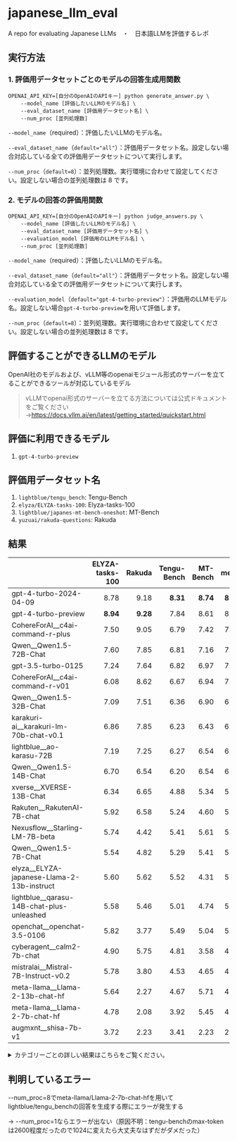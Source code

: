 # japanese_llm_eval
A repo for evaluating Japanese LLMs　・　日本語LLMを評価するレポ

## 実行方法
### 1. 評価用データセットごとのモデルの回答生成用関数
```
OPENAI_API_KEY=[自分のOpenAIのAPIキー] python generate_answer.py \ 
    --model_name [評価したいLLMのモデル名] \
    --eval_dataset_name [評価用データセット名] \
    --num_proc [並列処理数]
```
`--model_name`（required）：評価したいLLMのモデル名。

`--eval_dataset_name`（`default="all"`）：評価用データセット名。設定しない場合対応している全ての評価用データセットについて実行します。

`--num_proc`（`default=8`）：並列処理数。実行環境に合わせて設定してください。設定しない場合の並列処理数は 8 です。

### 2. モデルの回答の評価用関数
```
OPENAI_API_KEY=[自分のOpenAIのAPIキー] python judge_answers.py \ 
    --model_name [評価したいLLMのモデル名] \
    --eval_dataset_name [評価用データセット名] \
    --evaluation_model [評価用のLLMモデル名] \
    --num_proc [並列処理数]
```
`--model_name`（required）：評価したいLLMのモデル名。

`--eval_dataset_name`（`default="all"`）：評価用データセット名。設定しない場合対応している全ての評価用データセットについて実行します。

`--evaluation_model`（`default="gpt-4-turbo-preview"`）：評価用のLLMモデル名。設定しない場合`gpt-4-turbo-preview`を用いて評価します。

`--num_proc`（`default=8`）：並列処理数。実行環境に合わせて設定してください。設定しない場合の並列処理数は 8 です。

## 評価することができるLLMのモデル
OpenAI社のモデルおよび、vLLM等のopenaiモジュール形式のサーバーを立てることができるツールが対応しているモデル
> vLLMでopenai形式のサーバーを立てる方法については公式ドキュメントをご覧ください→https://docs.vllm.ai/en/latest/getting_started/quickstart.html

## 評価に利用できるモデル
1. `gpt-4-turbo-preview`

## 評価用データセット名
1. `lightblue/tengu_bench`: Tengu-Bench
2. `elyza/ELYZA-tasks-100`: Elyza-tasks-100
3. `lightblue/japanes-mt-bench-oneshot`: MT-Bench
4. `yuzuai/rakuda-questions`: Rakuda

## 結果
|                                            |   ELYZA-tasks-100 |   Rakuda |   Tengu-Bench |   MT-Bench |   mean |
|:-------------------------------------------|------------------:|---------:|--------------:|-----------:|-------:|
| gpt-4-turbo-2024-04-09                     |              8.78 |     9.18 |          **8.31** |       **8.74** |   **8.75** |
| gpt-4-turbo-preview                        |              **8.94** |     **9.28** |          7.84 |       8.61 |   8.67 |
| CohereForAI__c4ai-command-r-plus           |              7.50 |     9.05 |          6.79 |       7.42 |   7.69 |
| Qwen__Qwen1.5-72B-Chat                     |              7.60 |     7.85 |          6.81 |       7.16 |   7.36 |
| gpt-3.5-turbo-0125                         |              7.24 |     7.64 |          6.82 |       6.97 |   7.17 |
| CohereForAI__c4ai-command-r-v01            |              6.08 |     8.62 |          6.67 |       6.94 |   7.08 |
| Qwen__Qwen1.5-32B-Chat                     |              7.09 |     7.51 |          6.36 |       6.90 |   6.97 |
| karakuri-ai__karakuri-lm-70b-chat-v0.1     |              6.86 |     7.85 |          6.23 |       6.43 |   6.84 |
| lightblue__ao-karasu-72B                   |              7.19 |     7.25 |          6.27 |       6.54 |   6.81 |
| Qwen__Qwen1.5-14B-Chat                     |              6.70 |     6.54 |          6.20 |       6.54 |   6.50 |
| xverse__XVERSE-13B-Chat                    |              6.34 |     6.65 |          4.88 |       5.34 |   5.80 |
| Rakuten__RakutenAI-7B-chat                 |              5.92 |     6.58 |          5.24 |       4.60 |   5.58 |
| Nexusflow__Starling-LM-7B-beta             |              5.74 |     4.42 |          5.41 |       5.61 |   5.30 |
| Qwen__Qwen1.5-7B-Chat                      |              5.54 |     4.82 |          5.29 |       5.41 |   5.27 |
| elyza__ELYZA-japanese-Llama-2-13b-instruct |              5.60 |     5.62 |          5.52 |       4.31 |   5.26 |
| lightblue__qarasu-14B-chat-plus-unleashed  |              5.58 |     5.46 |          5.01 |       4.74 |   5.20 |
| openchat__openchat-3.5-0106                |              5.82 |     3.77 |          5.49 |       5.04 |   5.03 |
| cyberagent__calm2-7b-chat                  |              4.90 |     5.75 |          4.81 |       3.58 |   4.76 |
| mistralai__Mistral-7B-Instruct-v0.2        |              5.78 |     3.80 |          4.53 |       4.65 |   4.69 |
| meta-llama__Llama-2-13b-chat-hf            |              5.64 |     2.27 |          4.67 |       5.71 |   4.58 |
| meta-llama__Llama-2-7b-chat-hf             |              4.78 |     2.08 |          3.92 |       5.45 |   4.06 |
| augmxnt__shisa-7b-v1                       |              3.72 |     2.23 |          3.41 |       2.23 |   2.89 |

<details><summary>カテゴリーごとの詳しい結果はこちらをご覧ください。</summary>

| model_name                                 |   ('MT-Bench', 'coding') |   ('MT-Bench', 'extraction') |   ('MT-Bench', 'humanities') |   ('MT-Bench', 'math') |   ('MT-Bench', 'reasoning') |   ('MT-Bench', 'roleplay') |   ('MT-Bench', 'stem') |   ('MT-Bench', 'writing') |   ('Tengu-Bench', 'Function calling') |   ('Tengu-Bench', 'アイデア生成') |   ('Tengu-Bench', 'コスト見積') |   ('Tengu-Bench', 'ダジャレ') |   ('Tengu-Bench', 'ビジネス') |   ('Tengu-Bench', 'フォーマット') |   ('Tengu-Bench', 'プロジェクト作成') |   ('Tengu-Bench', '会話要約') |   ('Tengu-Bench', '倫理的制御') |   ('Tengu-Bench', '建設') |   ('Tengu-Bench', '抽出') |   ('Tengu-Bench', '政治') |   ('Tengu-Bench', '敬語') |   ('Tengu-Bench', '数学') |   ('Tengu-Bench', '日本') |   ('Tengu-Bench', '架空の質問') |   ('Tengu-Bench', '法律判断') |   ('Tengu-Bench', '翻訳') |   ('Tengu-Bench', '表の読み取り') |   ('Tengu-Bench', '論理パズル') |   ('Tengu-Bench', '長い文書のClosed QA（千トークン以上）') |   ('Tengu-Bench', '長い文書要約（千トークン以上）') |   ('Tengu-Bench', '雑談') |
|:-------------------------------------------|-------------------------:|-----------------------------:|-----------------------------:|-----------------------:|----------------------------:|---------------------------:|-----------------------:|--------------------------:|--------------------------------------:|----------------------------------:|--------------------------------:|------------------------------:|------------------------------:|----------------------------------:|--------------------------------------:|------------------------------:|--------------------------------:|--------------------------:|--------------------------:|--------------------------:|--------------------------:|--------------------------:|--------------------------:|--------------------------------:|------------------------------:|--------------------------:|----------------------------------:|--------------------------------:|-----------------------------------------------------------:|----------------------------------------------------:|--------------------------:|
| CohereForAI__c4ai-command-r-plus           |                     6.10 |                         8.60 |                         8.60 |                   5.60 |                        5.70 |                       8.20 |                   7.80 |                      8.80 |                                  8.20 |                             10.00 |                            9.00 |                          3.60 |                          2.60 |                              9.00 |                                 10.00 |                         10.00 |                            2.80 |                      7.00 |                      9.40 |                      5.60 |                      9.20 |                      1.20 |                      4.30 |                            3.60 |                          7.60 |                      8.40 |                              5.40 |                            2.33 |                                                       8.20 |                                               10.00 |                      9.40 |
| CohereForAI__c4ai-command-r-v01            |                     6.90 |                         6.60 |                         8.40 |                   4.70 |                        5.20 |                       7.67 |                   7.70 |                      8.40 |                                  9.20 |                             10.00 |                            9.80 |                          4.60 |                          4.80 |                              9.00 |                                 10.00 |                         10.00 |                            3.40 |                      5.40 |                      8.80 |                      4.60 |                      9.20 |                      1.00 |                      4.50 |                            3.60 |                          6.60 |                      8.40 |                              1.80 |                            2.60 |                                                       8.60 |                                               10.00 |                      9.80 |
| Nexusflow__Starling-LM-7B-beta             |                     5.30 |                         6.30 |                         6.10 |                   5.50 |                        5.10 |                       5.50 |                   4.10 |                      7.00 |                                  6.60 |                              9.00 |                            5.40 |                          4.20 |                          3.00 |                              8.00 |                                  9.20 |                          9.20 |                            4.00 |                      4.80 |                      9.20 |                      1.20 |                      6.80 |                      1.40 |                      2.10 |                            6.00 |                          2.40 |                      7.60 |                              1.80 |                            1.80 |                                                       6.80 |                                               10.00 |                      7.20 |
| Qwen__Qwen1.5-14B-Chat                     |                     5.40 |                         7.40 |                         7.00 |                   5.40 |                        5.30 |                       7.20 |                   7.00 |                      7.60 |                                  6.40 |                             10.00 |                            8.80 |                          4.40 |                          4.60 |                              7.80 |                                  9.40 |                         10.00 |                            4.60 |                      5.20 |                      9.00 |                      2.80 |                      8.60 |                      1.40 |                      3.40 |                            5.20 |                          5.00 |                      4.80 |                              3.40 |                            3.40 |                                                       9.60 |                                               10.00 |                      7.60 |
| Qwen__Qwen1.5-32B-Chat                     |                     5.70 |                         7.40 |                         7.60 |                   6.20 |                        6.00 |                       7.20 |                   7.20 |                      7.90 |                                  8.20 |                             10.00 |                            8.80 |                          5.20 |                          2.60 |                              6.00 |                                 10.00 |                         10.00 |                            3.40 |                      4.40 |                      9.80 |                      2.80 |                      9.00 |                      3.80 |                      3.60 |                            6.00 |                          5.40 |                      7.80 |                              6.00 |                            3.00 |                                                       7.40 |                                                9.00 |                      7.60 |
| Qwen__Qwen1.5-72B-Chat                     |                     6.70 |                         6.90 |                         7.70 |                   6.80 |                        4.80 |                       8.00 |                   7.90 |                      8.50 |                                  5.60 |                             10.00 |                            9.60 |                          3.60 |                          2.60 |                              7.80 |                                 10.00 |                         10.00 |                            5.80 |                      7.40 |                      9.60 |                      4.20 |                      8.20 |                      4.00 |                      2.90 |                            7.60 |                          6.00 |                      7.80 |                              6.20 |                            3.40 |                                                       9.60 |                                               10.00 |                      8.60 |
| Qwen__Qwen1.5-7B-Chat                      |                     4.90 |                         6.30 |                         5.20 |                   4.70 |                        4.30 |                       5.80 |                   5.00 |                      7.10 |                                  5.00 |                              9.60 |                            7.60 |                          5.80 |                          2.40 |                              4.80 |                                  7.80 |                          9.60 |                            4.40 |                      3.40 |                      8.40 |                      2.00 |                      7.60 |                      0.80 |                      1.80 |                            5.20 |                          3.00 |                      6.60 |                              3.60 |                            1.20 |                                                       9.00 |                                                9.40 |                      6.20 |
| Rakuten__RakutenAI-7B-chat                 |                     4.70 |                         3.90 |                         6.80 |                   4.20 |                        3.30 |                       4.60 |                   4.20 |                      5.10 |                                  3.20 |                              9.80 |                            8.60 |                          3.20 |                          2.80 |                              4.60 |                                 10.00 |                          6.80 |                            7.60 |                      4.40 |                      7.40 |                      2.40 |                      5.20 |                      1.00 |                      4.20 |                            4.40 |                          4.80 |                      6.60 |                              3.40 |                            2.00 |                                                       5.40 |                                                8.00 |                      5.80 |
| augmxnt__shisa-7b-v1                       |                     3.50 |                         4.00 |                         1.70 |                   3.30 |                        1.90 |                       1.10 |                   1.00 |                      1.30 |                                  2.40 |                              6.00 |                            4.40 |                          1.00 |                          2.20 |                              2.20 |                                  7.80 |                          6.40 |                            2.40 |                      1.20 |                      6.40 |                      1.00 |                      3.80 |                      1.00 |                      1.70 |                            2.80 |                          1.60 |                      3.60 |                              1.20 |                            1.60 |                                                       5.80 |                                                9.80 |                      3.80 |
| cyberagent__calm2-7b-chat                  |                     2.30 |                         4.10 |                         6.10 |                   1.30 |                        2.40 |                       4.30 |                   4.40 |                      3.70 |                                  4.40 |                              9.00 |                            5.20 |                          3.60 |                          3.00 |                              3.40 |                                  9.20 |                          7.20 |                            2.80 |                      2.80 |                      7.60 |                      3.40 |                      3.60 |                      1.00 |                      3.40 |                            5.20 |                          5.80 |                      5.20 |                              1.00 |                            1.00 |                                                       6.40 |                                                9.60 |                      8.20 |
| elyza__ELYZA-japanese-Llama-2-13b-instruct |                     3.20 |                         5.20 |                         5.60 |                   2.90 |                        4.00 |                       4.70 |                   4.40 |                      4.50 |                                  9.60 |                              8.60 |                            6.60 |                          5.80 |                          3.80 |                              5.80 |                                 10.00 |                          6.80 |                            2.80 |                      3.80 |                      7.60 |                      5.00 |                      6.00 |                      0.80 |                      2.60 |                            4.40 |                          5.40 |                      5.60 |                              1.80 |                            1.80 |                                                       7.20 |                                                9.80 |                      8.20 |
| gpt-3.5-turbo-0125                         |                     7.00 |                         8.80 |                         7.30 |                   6.80 |                        4.20 |                       7.40 |                   7.00 |                      7.30 |                                  6.80 |                             10.00 |                            9.20 |                          4.00 |                          4.60 |                              9.60 |                                 10.00 |                          9.20 |                            3.40 |                      4.80 |                     10.00 |                      2.20 |                      7.80 |                      4.00 |                      3.90 |                            6.00 |                          6.80 |                      8.60 |                              7.80 |                            4.80 |                                                       8.00 |                                                9.80 |                      8.40 |
| gpt-4-turbo-2024-04-09                     |                     8.50 |                         9.10 |                         8.80 |                   9.50 |                        7.70 |                       8.60 |                   8.80 |                      8.90 |                                  8.40 |                             10.00 |                            9.60 |                          8.20 |                          6.20 |                             10.00 |                                 10.00 |                         10.00 |                           10.00 |                      6.40 |                      9.60 |                      6.00 |                      9.60 |                      7.60 |                      4.90 |                            9.20 |                          6.80 |                      9.00 |                              8.80 |                            5.80 |                                                       8.60 |                                               10.00 |                      9.80 |
| gpt-4-turbo-preview                        |                     8.10 |                         9.00 |                         8.90 |                   8.50 |                        8.00 |                       8.70 |                   8.60 |                      9.10 |                                 10.00 |                             10.00 |                            9.80 |                          4.00 |                          6.60 |                             10.00 |                                 10.00 |                         10.00 |                            8.20 |                      6.40 |                     10.00 |                      6.40 |                      9.60 |                      6.60 |                      4.20 |                            6.00 |                          6.00 |                      8.80 |                              8.40 |                            4.20 |                                                       9.00 |                                               10.00 |                      9.80 |
| karakuri-ai__karakuri-lm-70b-chat-v0.1     |                     5.90 |                         6.90 |                         8.30 |                   4.10 |                        5.09 |                       6.80 |                   6.30 |                      8.20 |                                  6.00 |                              8.20 |                            8.20 |                          4.00 |                          4.40 |                              6.80 |                                 10.00 |                          9.60 |                            2.80 |                      5.40 |                      8.80 |                      4.20 |                      7.80 |                      2.20 |                      4.20 |                            3.60 |                          8.00 |                      8.40 |                              2.60 |                            2.60 |                                                       8.60 |                                                9.20 |                      9.80 |
| lightblue__ao-karasu-72B                   |                     6.00 |                         7.30 |                         7.50 |                   5.00 |                        5.60 |                       6.50 |                   6.60 |                      7.70 |                                  7.80 |                             10.00 |                            8.40 |                          5.40 |                          3.00 |                              6.20 |                                  9.00 |                          8.80 |                            2.60 |                      5.60 |                     10.00 |                      4.60 |                      6.60 |                      5.20 |                      3.90 |                            5.20 |                          6.20 |                      7.80 |                              4.40 |                            3.00 |                                                       6.60 |                                               10.00 |                      6.20 |
| lightblue__qarasu-14B-chat-plus-unleashed  |                     3.90 |                         6.60 |                         5.60 |                   4.30 |                        4.40 |                       3.10 |                   5.30 |                      4.70 |                                  4.40 |                             10.00 |                            6.80 |                          4.20 |                          2.00 |                              4.40 |                                  7.40 |                          9.00 |                            2.80 |                      5.80 |                      8.60 |                      2.40 |                      5.40 |                      2.80 |                      1.30 |                            5.20 |                          6.60 |                      6.60 |                              3.00 |                            0.80 |                                                       7.40 |                                                7.00 |                      5.00 |
| meta-llama__Llama-2-13b-chat-hf            |                     3.60 |                         6.00 |                         8.70 |                   3.50 |                        2.90 |                       5.90 |                   7.90 |                      7.20 |                                  7.80 |                              9.40 |                            7.80 |                          2.40 |                          2.20 |                              4.00 |                                  8.40 |                          4.80 |                            9.60 |                      4.60 |                      2.20 |                      1.40 |                      6.60 |                      0.40 |                      1.80 |                            2.80 |                          4.80 |                      6.80 |                              2.80 |                            1.40 |                                                       4.80 |                                                9.20 |                      4.40 |
| meta-llama__Llama-2-7b-chat-hf             |                     4.20 |                         5.60 |                         8.10 |                   2.70 |                        3.20 |                       6.10 |                   6.40 |                      7.30 |                                  3.00 |                              9.40 |                            7.40 |                          1.60 |                          0.60 |                              3.80 |                                  8.80 |                          5.00 |                            6.00 |                      3.80 |                      2.80 |                      0.20 |                      5.40 |                      0.80 |                      1.90 |                            6.00 |                          3.40 |                      5.00 |                              2.40 |                            1.40 |                                                       2.60 |                                                5.60 |                      5.20 |
| mistralai__Mistral-7B-Instruct-v0.2        |                     4.90 |                         4.70 |                         5.50 |                   2.60 |                        3.70 |                       5.20 |                   4.20 |                      6.40 |                                  6.80 |                              7.80 |                            7.80 |                          3.40 |                          1.60 |                              4.80 |                                  8.80 |                          7.40 |                            2.20 |                      3.40 |                      9.40 |                      1.20 |                      5.40 |                      0.80 |                      1.00 |                            3.60 |                          2.60 |                      5.60 |                              0.80 |                            0.20 |                                                       9.00 |                                                9.20 |                      5.00 |
| openchat__openchat-3.5-0106                |                     5.40 |                         5.90 |                         5.20 |                   4.40 |                        4.70 |                       5.20 |                   4.60 |                      4.90 |                                  7.60 |                              9.00 |                            6.00 |                          2.00 |                          3.40 |                              7.20 |                                  9.40 |                         10.00 |                            2.80 |                      3.80 |                     10.00 |                      2.60 |                      5.00 |                      0.80 |                      2.20 |                            5.20 |                          4.60 |                      7.60 |                              3.20 |                            1.80 |                                                       8.80 |                                                9.20 |                      7.40 |
| xverse__XVERSE-13B-Chat                    |                     4.60 |                         6.70 |                         5.50 |                   4.00 |                        3.30 |                       6.10 |                   5.90 |                      6.60 |                                  2.00 |                             10.00 |                            6.60 |                          3.00 |                          2.40 |                              5.60 |                                  9.40 |                          7.20 |                            0.80 |                      4.20 |                      8.00 |                      4.40 |                      5.60 |                      0.80 |                      1.30 |                            4.40 |                          5.80 |                      7.20 |                              2.20 |                            1.80 |                                                       8.00 |                                                7.80 |                      7.40 |

</details>

## 判明しているエラー
--num_proc=8でmeta-llama/Llama-2-7b-chat-hfを用いてlightblue/tengu_benchの回答を生成する際にエラーが発生する

→ --num_proc=1ならエラーが出ない（原因不明：tengu-benchのmax-tokenは2600程度だったので1024に変えたら大丈夫なはずだがダメだった）

